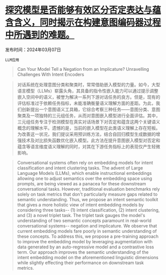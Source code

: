 # [探究模型是否能够有效区分否定表达与蕴含含义，同时揭示在构建意图编码器过程中所遇到的难题。](https://arxiv.org/abs/2403.04314)

发布时间：2024年03月07日

`LLM应用`

> Can Your Model Tell a Negation from an Implicature? Unravelling Challenges With Intent Encoders

> 对话系统在处理意图分类和聚类时，常常借助嵌入模型的力量。如今，大型语言模型（LLMs）崭露头角，其具备的指令性嵌入能力可以通过提示调整嵌入空间中的语义，被誉为解决一系列下游对话任务的良方。但是，现有的评估标准过于依赖任务指标，未能准确衡量语义理解方面的差距。为此，我们创新提出一个意图语义工具箱，它综合考察三种任务——意图分类、意图聚类及一项独特的三元组任务，从而对意图嵌入模型进行全面评估。其中，三元组任务专注于检测模型在真实对话场景下对否定和蕴含这两个关键语义概念的理解水平。遗憾的是，当前的嵌入模型在此类语义理解上存在短板。为改善这一状况，我们提议采用预训练方法，结合自回归模型生成数据的增强技术及对比损失函数优化嵌入模型。此方法在提升意图嵌入模型对否定和蕴含等语言维度语义理解的同时，对其在下游任务指标上的表现仅产生轻微影响。

> Conversational systems often rely on embedding models for intent classification and intent clustering tasks. The advent of Large Language Models (LLMs), which enable instructional embeddings allowing one to adjust semantics over the embedding space using prompts, are being viewed as a panacea for these downstream conversational tasks. However, traditional evaluation benchmarks rely solely on task metrics that don't particularly measure gaps related to semantic understanding. Thus, we propose an intent semantic toolkit that gives a more holistic view of intent embedding models by considering three tasks-- (1) intent classification, (2) intent clustering, and (3) a novel triplet task. The triplet task gauges the model's understanding of two semantic concepts paramount in real-world conversational systems-- negation and implicature. We observe that current embedding models fare poorly in semantic understanding of these concepts. To address this, we propose a pre-training approach to improve the embedding model by leveraging augmentation with data generated by an auto-regressive model and a contrastive loss term. Our approach improves the semantic understanding of the intent embedding model on the aforementioned linguistic dimensions while slightly effecting their performance on downstream task metrics.